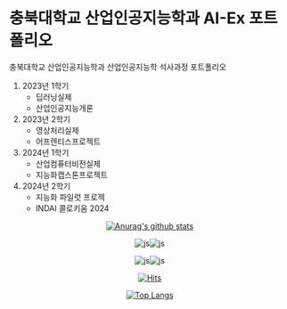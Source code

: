 <div align=left>

# 충북대학교 산업인공지능학과 AI-Ex 포트폴리오

충북대학교 산업인공지능학과 산업인공지능학 석사과정 포트폴리오

1. 2023년 1학기
   - 딥러닝실제
   - 산업인공지능개론
2. 2023년 2학기
   - 영상처리실제
   - 어프렌티스프로젝트
3. 2024년 1학기
   - 산업컴퓨터비전실제
   - 지능화캡스톤프로젝트
4. 2024년 2학기   
   - 지능화 파일럿 프로젝
   - INDAI 콜로키움 2024
</div>

<div align=center>

[![Anurag's github stats](https://github-readme-stats.vercel.app/api?username=hyundong-choi)](https://github.com/anuraghazra/github-readme-stats)

![js](https://img.shields.io/badge/Windows-0078D6?style=for-the-badge&logo=windows&logoColor=white)![js](https://img.shields.io/badge/C%23-239120?style=for-the-badge&logo=c-sharp&logoColor=white)

![js](https://img.shields.io/badge/Python-3776AB?style=for-the-badge&logo=python&logoColor=white)![js](https://img.shields.io/badge/C%2B%2B-00599C?style=for-the-badge&logo=c%2B%2B&logoColor=white)

[![Hits](https://hits.seeyoufarm.com/api/count/incr/badge.svg?url=https%3A%2F%2Fgithub.com%2Fhyundong-choi%2FAI-EX&count_bg=%2379C83D&title_bg=%23555555&icon=&icon_color=%23E7E7E7&title=hits&edge_flat=false)](https://hits.seeyoufarm.com)

[![Top Langs](https://github-readme-stats.vercel.app/api/top-langs/?username=hyundong-choi)](https://github.com/anuraghazra/github-readme-stats)

</div>

